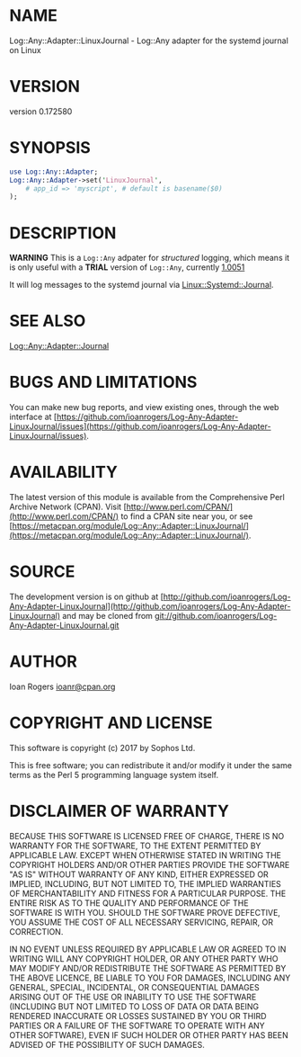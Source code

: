 # NAME

Log::Any::Adapter::LinuxJournal - Log::Any adapter for the systemd journal on Linux

# VERSION

version 0.172580

# SYNOPSIS

```perl
use Log::Any::Adapter;
Log::Any::Adapter->set('LinuxJournal',
    # app_id => 'myscript', # default is basename($0)
);
```

# DESCRIPTION

**WARNING** This is a `Log::Any` adpater for _structured_ logging, which means it
is only useful with a **TRIAL** version of `Log::Any`, currently
[1.0051](https://metacpan.org/release/PREACTION/Log-Any-1.051-TRIAL)

It will log messages to the systemd journal via [Linux::Systemd::Journal](https://metacpan.org/pod/Linux::Systemd::Journal).

# SEE ALSO

[Log::Any::Adapter::Journal](https://metacpan.org/pod/Log::Any::Adapter::Journal)

# BUGS AND LIMITATIONS

You can make new bug reports, and view existing ones, through the
web interface at [https://github.com/ioanrogers/Log-Any-Adapter-LinuxJournal/issues](https://github.com/ioanrogers/Log-Any-Adapter-LinuxJournal/issues).

# AVAILABILITY

The latest version of this module is available from the Comprehensive Perl
Archive Network (CPAN). Visit [http://www.perl.com/CPAN/](http://www.perl.com/CPAN/) to find a CPAN
site near you, or see [https://metacpan.org/module/Log::Any::Adapter::LinuxJournal/](https://metacpan.org/module/Log::Any::Adapter::LinuxJournal/).

# SOURCE

The development version is on github at [http://github.com/ioanrogers/Log-Any-Adapter-LinuxJournal](http://github.com/ioanrogers/Log-Any-Adapter-LinuxJournal)
and may be cloned from [git://github.com/ioanrogers/Log-Any-Adapter-LinuxJournal.git](git://github.com/ioanrogers/Log-Any-Adapter-LinuxJournal.git)

# AUTHOR

Ioan Rogers <ioanr@cpan.org>

# COPYRIGHT AND LICENSE

This software is copyright (c) 2017 by Sophos Ltd.

This is free software; you can redistribute it and/or modify it under
the same terms as the Perl 5 programming language system itself.

# DISCLAIMER OF WARRANTY

BECAUSE THIS SOFTWARE IS LICENSED FREE OF CHARGE, THERE IS NO WARRANTY
FOR THE SOFTWARE, TO THE EXTENT PERMITTED BY APPLICABLE LAW. EXCEPT
WHEN OTHERWISE STATED IN WRITING THE COPYRIGHT HOLDERS AND/OR OTHER
PARTIES PROVIDE THE SOFTWARE "AS IS" WITHOUT WARRANTY OF ANY KIND,
EITHER EXPRESSED OR IMPLIED, INCLUDING, BUT NOT LIMITED TO, THE
IMPLIED WARRANTIES OF MERCHANTABILITY AND FITNESS FOR A PARTICULAR
PURPOSE. THE ENTIRE RISK AS TO THE QUALITY AND PERFORMANCE OF THE
SOFTWARE IS WITH YOU. SHOULD THE SOFTWARE PROVE DEFECTIVE, YOU ASSUME
THE COST OF ALL NECESSARY SERVICING, REPAIR, OR CORRECTION.

IN NO EVENT UNLESS REQUIRED BY APPLICABLE LAW OR AGREED TO IN WRITING
WILL ANY COPYRIGHT HOLDER, OR ANY OTHER PARTY WHO MAY MODIFY AND/OR
REDISTRIBUTE THE SOFTWARE AS PERMITTED BY THE ABOVE LICENCE, BE LIABLE
TO YOU FOR DAMAGES, INCLUDING ANY GENERAL, SPECIAL, INCIDENTAL, OR
CONSEQUENTIAL DAMAGES ARISING OUT OF THE USE OR INABILITY TO USE THE
SOFTWARE (INCLUDING BUT NOT LIMITED TO LOSS OF DATA OR DATA BEING
RENDERED INACCURATE OR LOSSES SUSTAINED BY YOU OR THIRD PARTIES OR A
FAILURE OF THE SOFTWARE TO OPERATE WITH ANY OTHER SOFTWARE), EVEN IF
SUCH HOLDER OR OTHER PARTY HAS BEEN ADVISED OF THE POSSIBILITY OF SUCH
DAMAGES.
